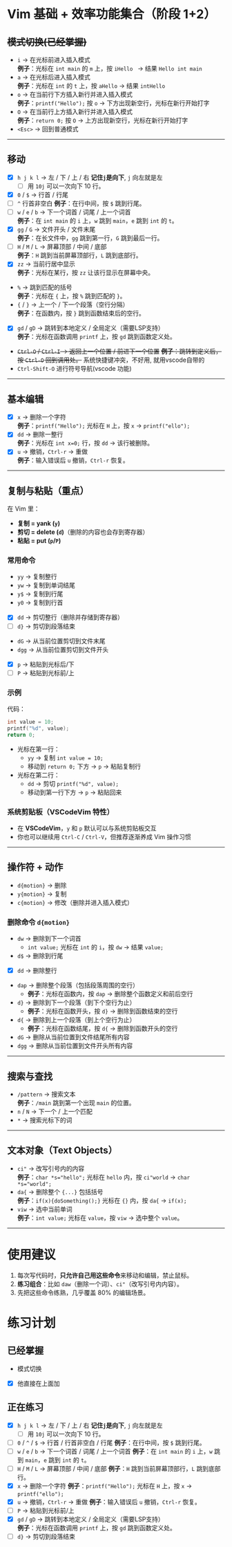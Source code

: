 # Vim 基础 + 效率功能集合（阶段 1+2）

## ~~模式切换(已经掌握)~~ 
- `i` → 在光标前进入插入模式  
  **例子**：光标在 `int main` 的 `m` 上，按 `iHello ` → 结果 `Hello int main`  
- `a` → 在光标后进入插入模式  
  **例子**：光标在 `int` 的 `t` 上，按 `aHello` → 结果 `intHello`  
- `o` → 在当前行下方插入新行并进入插入模式  
  **例子**：`printf("Hello");` 按 `o` → 下方出现新空行，光标在新行开始打字  
- `O` → 在当前行上方插入新行并进入插入模式  
  **例子**：`return 0;` 按 `O` → 上方出现新空行，光标在新行开始打字  
- `<Esc>` → 回到普通模式  

---

## 移动
- [x] `h j k l` → 左 / 下 / 上 / 右 **记住`j`是向下**, `j` 向左就是左
	- [ ] 用 `10j` 可以一次向下 10 行。  
- [x] `0` / `$` → 行首 / 行尾  
- [ ]  `^` 行首非空白
  **例子**：在行中间，按 `$` 跳到行尾。  
- [ ] `w` / `e` / `b` → 下一个词首 / 词尾 / 上一个词首  
  **例子**：在 `int main` 的 `i` 上，`w` 跳到 `main`，`e` 跳到 `int` 的 `t`。  
- [x] `gg` / `G` → 文件开头 / 文件末尾  
  **例子**：在长文件中，`gg` 跳到第一行，`G` 跳到最后一行。  
- [ ] `H` / `M` / `L` → 屏幕顶部 / 中间 / 底部  
  **例子**：`H` 跳到当前屏幕顶部行，`L` 跳到底部行。  
- [x] `zz` → 当前行居中显示  
  **例子**：光标在某行，按 `zz` 让该行显示在屏幕中央。  
- `%` → 跳到匹配的括号  
  **例子**：光标在 `{` 上，按 `%` 跳到匹配的 `}`。  
- `{` / `}` → 上一个 / 下一个段落（空行分隔）  
  **例子**：在函数内，按 `}` 跳到函数结束后的空行。  
- [x] `gd` / `gD` → 跳转到本地定义 / 全局定义（需要LSP支持）  
  **例子**：光标在函数调用 `printf` 上，按 `gd` 跳到函数定义处。  
- ~~`Ctrl-O` / `Ctrl-I` → 返回上一个位置 / 前进下一个位置~~ 
  ~~**例子**：跳转到定义后，按 `Ctrl-O` 回到调用处。~~
  系统快捷键冲突，不好用, 就用vscode自带的
- `Ctrl-Shift-O` 进行符号导航(vscode 功能)

---

## 基本编辑
- [x] `x` → 删除一个字符  
  **例子**：`printf("Hello");` 光标在 `H` 上，按 `x` → `printf("ello");`  
- [x] `dd` → 删除一整行  
  **例子**：光标在 `int x=0;` 行，按 `dd` → 该行被删除。  
- [x] `u` → 撤销，`Ctrl-r` → 重做  
  **例子**：输入错误后 `u` 撤销，`Ctrl-r` 恢复。  

---

## 复制与粘贴（重点）
在 Vim 里：  
- **复制 = yank (`y`)**  
- **剪切 = delete (`d`)**（删除的内容也会存到寄存器）  
- **粘贴 = put (`p`/`P`)**  

### 常用命令
- `yy` → 复制整行  
- `yw` → 复制到单词结尾  
- `y$` → 复制到行尾  
- `y0` → 复制到行首  
- [x] `dd` → 剪切整行（删除并存储到寄存器）  
- [ ] `d}` → 剪切到段落结束  
- `dG` → 从当前位置剪切到文件末尾  
- `dgg` → 从当前位置剪切到文件开头  
- [x] `p` → 粘贴到光标后/下  
- [ ] `P` → 粘贴到光标前/上  

### 示例
代码：
```c
int value = 10;
printf("%d", value);
return 0;
```
- 光标在第一行：  
  - `yy` → 复制 `int value = 10;`  
  - 移动到 `return 0;` 下方 → `p` → 粘贴复制行  
- 光标在第二行：  
  - `dd` → 剪切 `printf("%d", value);`  
  - 移动到第一行下方 → `p` → 粘贴回来  

  

### 系统剪贴板（VSCodeVim 特性）
- 在 **VSCodeVim**，`y` 和 `p` 默认可以与系统剪贴板交互  
- 你也可以继续用 `Ctrl-C` / `Ctrl-V`，但推荐逐渐养成 Vim 操作习惯  

---

## 操作符 + 动作
- `d{motion}` → 删除  
- `y{motion}` → 复制  
- `c{motion}` → 修改（删除并进入插入模式）  

### 删除命令 `d{motion}`
- `dw` → 删除到下一个词首  
  - `int value;` 光标在 `int` 的 `i`，按 `dw` → 结果 `value;`  
- `d$` → 删除到行尾  
- [x] `dd` → 删除整行  
- `dap` → 删除整个段落（包括段落周围的空行）  
  - **例子**：光标在函数内，按 `dap` → 删除整个函数定义和前后空行  
- `d}` → 删除到下一个段落（到下个空行为止）  
  - **例子**：光标在函数开头，按 `d}` → 删除到函数结束的空行  
- `d{` → 删除到上一个段落（到上个空行为止）  
  - **例子**：光标在函数结尾，按 `d{` → 删除到函数开头的空行  
- `dG` → 删除从当前位置到文件结尾所有内容  
- `dgg` → 删除从当前位置到文件开头所有内容  

---

## 搜索与查找
- `/pattern` → 搜索文本  
  **例子**：`/main` 跳到第一个出现 `main` 的位置。  
- `n` / `N` → 下一个 / 上一个匹配  
- `*` → 搜索光标下的词  

---

## 文本对象（Text Objects）
- `ci"` → 改写引号内的内容  
  **例子**：`char *s="hello";` 光标在 `hello` 内，按 `ci"world` → `char *s="world";`  
- `da{` → 删除整个 `{...}` 包括括号  
  **例子**：`if(x){doSomething();}` 光标在 `{}` 内，按 `da{` → `if(x);`  
- `viw` → 选中当前单词  
  **例子**：`int value;` 光标在 `value`，按 `viw` → 选中整个 `value`。  

---

# 使用建议
1. 每次写代码时，**只允许自己用这些命令**来移动和编辑，禁止鼠标。  
2. **练习组合**：比如 `daw`（删除一个词）、`ci"`（改写引号内内容）。  
3. 先把这些命令练熟，几乎覆盖 80% 的编辑场景。  

# 练习计划
## 已经掌握
- 模式切换
- [x] 他直接在上面加
## 正在练习
- [x] `h j k l` → 左 / 下 / 上 / 右 **记住`j`是向下**, `j` 向左就是左
	- [ ] 用 `10j` 可以一次向下 10 行。
- [ ] `0` / `^` / `$` → 行首 / 行首非空白 / 行尾
  **例子**：在行中间，按 `$` 跳到行尾。
- [ ] `w` / `e` / `b` → 下一个词首 / 词尾 / 上一个词首
  **例子**：在 `int main` 的 `i` 上，`w` 跳到 `main`，`e` 跳到 `int` 的 `t`。
- [ ] `H` / `M` / `L` → 屏幕顶部 / 中间 / 底部
  **例子**：`H` 跳到当前屏幕顶部行，`L` 跳到底部行。
- [x] `x` → 删除一个字符
  **例子**：`printf("Hello");` 光标在 `H` 上，按 `x` → `printf("ello");`
- [x] `u` → 撤销，`Ctrl-r` → 重做
  **例子**：输入错误后 `u` 撤销，`Ctrl-r` 恢复。
- [ ] `P` → 粘贴到光标前/上
- [x] `gd` / `gD` → 跳转到本地定义 / 全局定义（需要LSP支持）  
  **例子**：光标在函数调用 `printf` 上，按 `gd` 跳到函数定义处。  
- [ ] `d}` → 剪切到段落结束  